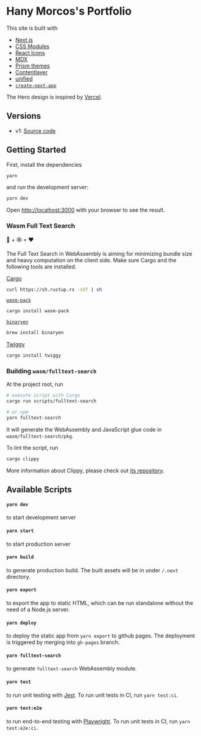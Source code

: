 # Hany Morcos's Portfolio

This site is built with

- [Next.js](https://nextjs.org/)
- [CSS Modules](https://github.com/css-modules/css-modules)
- [React Icons](https://react-icons.github.io/react-icons/)
- [MDX](https://mdxjs.com/)
- [Prism themes](https://github.com/PrismJS/prism-themes)
- [Contentlayer](https://www.contentlayer.dev)
- [unified](https://github.com/unifiedjs/unified)
- [`create-next-app`](https://github.com/vercel/next.js/tree/canary/packages/create-next-app)

The Hero design is inspired by [Vercel](https://vercel.com/).

## Versions

- v1: [Source code](https://github.com/hanymorcos/hanymorcos.github.io/tree/archive/1.0)

## Getting Started

First, install the dependencies

```bash
yarn
```

and run the development server:

```bash
yarn dev
```

Open [http://localhost:3000](http://localhost:3000) with your browser to see the result.

### Wasm Full Text Search

🦀 + 🕸 = ❤️

The Full Text Search in WebAssembly is aiming for minimizing bundle size and heavy computation on the client side. Make sure Cargo and the following tools are installed.

[Cargo](https://doc.rust-lang.org/cargo/getting-started/installation.html)

```bash
curl https://sh.rustup.rs -sSf | sh
```

[`wasm-pack`](https://rustwasm.github.io/docs/wasm-pack/introduction.html)

```bash
cargo install wasm-pack
```

[`binaryen`](https://github.com/WebAssembly/binaryen)

```bash
brew install binaryen
```

[Twiggy](https://rustwasm.github.io/twiggy/index.html)

```bash
cargo install twiggy
```

### Building `wasm/fulltext-search`

At the project root, run

```bash
# execute script with Cargo
cargo run scripts/fulltext-search

# or npm
yarn fulltext-search
```

It will generate the WebAssembly and JavaScript glue code in `wasm/fulltext-search/pkg`.

To lint the script, run

```bash
cargo clippy
```

More information about Clippy, please check out [its repository](https://github.com/rust-lang/rust-clippy).

## Available Scripts

#### `yarn dev`

to start development server

#### `yarn start`

to start production server

#### `yarn build`

to generate production build. The built assets will be in under `/.next` directory.

#### `yarn export`

to export the app to static HTML, which can be run standalone without the need of a Node.js server.

#### `yarn deploy`

to deploy the static app from `yarn export` to github pages. The deployment is triggered by merging into `gh-pages` branch.

#### `yarn fulltext-search`

to generate `fulltext-search` WebAssembly module.

#### `yarn test`

to run unit testing with [Jest](https://jestjs.io). To run unit tests in CI, run `yarn test:ci`.

#### `yarn test:e2e`

to run end-to-end testing with [Playwright](https://playwright.dev). To run unit tests in CI, run `yarn test:e2e:ci`.
